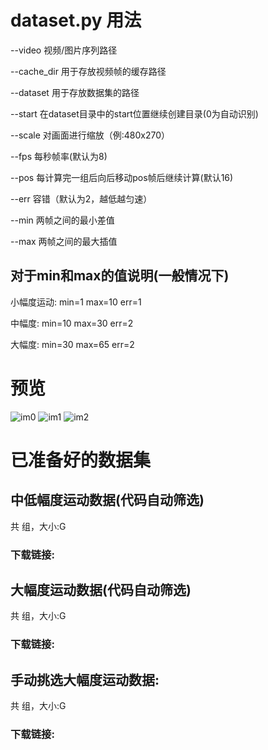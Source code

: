 # dataset.py 用法

--video 视频/图片序列路径

--cache_dir 用于存放视频帧的缓存路径

--dataset 用于存放数据集的路径

--start 在dataset目录中的start位置继续创建目录(0为自动识别)

--scale 对画面进行缩放（例:480x270）

--fps 每秒帧率(默认为8)

--pos 每计算完一组后向后移动pos帧后继续计算(默认16)

--err 容错（默认为2，越低越匀速）

--min 两帧之间的最小差值

--max 两帧之间的最大插值

## 对于min和max的值说明(一般情况下)

  小幅度运动: min=1 max=10 err=1
  
  中幅度: min=10 max=30 err=2
  
  大幅度: min=30 max=65 err=2

# 预览

![im0](https://user-images.githubusercontent.com/68835291/112312240-8d3c4680-8ce1-11eb-8ef3-44df030074e4.png)
![im1](https://user-images.githubusercontent.com/68835291/112312247-8f9ea080-8ce1-11eb-91d9-b0eb16a3d817.png)
![im2](https://user-images.githubusercontent.com/68835291/112312253-91686400-8ce1-11eb-8eb9-19cad3ee9cff.png)



# 已准备好的数据集

## 中低幅度运动数据(代码自动筛选)

  共 组，大小:G
  
  ### 下载链接:

## 大幅度运动数据(代码自动筛选)

  共 组，大小:G
  
  ### 下载链接:

## 手动挑选大幅度运动数据:

  共 组，大小:G
  
  ### 下载链接:

